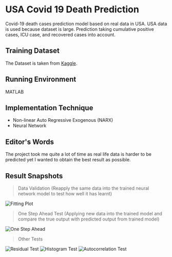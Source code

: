 # USA Covid 19 Death Prediction
Covid-19 death cases prediction model based on real data in USA. USA data is used because dataset is large. Prediction taking cumulative positive cases, ICU case, and recovered cases into account. 

## Training Dataset
The Dataset is taken from [Kaggle](https://www.kaggle.com/sudalairajkumar/covid19-in-usa?select=us_covid19_daily.csv).

## Running Environment
MATLAB

## Implementation Technique
-	Non-linear Auto Regressive Exogenous (NARX)
-	Neural Network


## Editor's Words
The project took me quite a lot of time as real life data is harder to be predicted yet I wanted to obtain the best result as possible.

## Result Snapshots
>Data Validation (Reapply the same data into the trained neural network model to test how well it has learnt)
<img src="https://user-images.githubusercontent.com/60565482/97440285-3749b980-1962-11eb-9989-650a5affd8c5.png" alt="Fitting Plot"/>

>One Step Ahead Test (Applying new data into the trained model and compare the true output with predicted output from trained model)
<img src="https://user-images.githubusercontent.com/60565482/97440505-809a0900-1962-11eb-8686-1e1bf25c78b2.png" alt="One Step Ahead"/>

>Other Tests
<img src="https://user-images.githubusercontent.com/60565482/98061805-b6ba1a00-1e87-11eb-9023-7ca661890321.png" alt="Residual Test"/>

<img src="https://user-images.githubusercontent.com/60565482/98061886-e1a46e00-1e87-11eb-85c2-7b4fc7f4e739.png" alt="Histogram Test"/>

<img src="https://user-images.githubusercontent.com/60565482/98061968-16182a00-1e88-11eb-879b-c4836092e2f4.png" alt="Autocorrelation Test"/>
